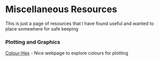 # Miscellaneous Resources

This is just a page of resources that I have found useful and wanted to place somewhere for safe keeping 

### Plotting and Graphics 
[Colour-Hex](https://www.color-hex.com) - Nice webpage to explore colours for plotting
